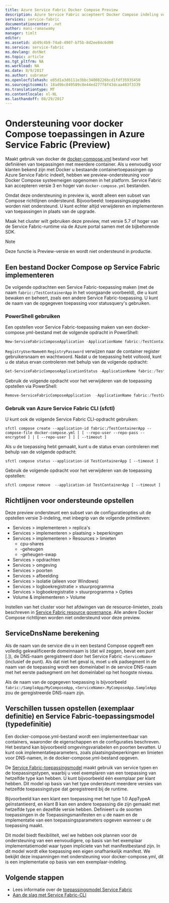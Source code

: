 ```yaml
---
title: Azure Service Fabric Docker Compose Preview
description: Azure Service Fabric accepteert Docker Compose indeling voor het indelen van bestaande containers met behulp van Service Fabric te vereenvoudigen. Deze ondersteuning is momenteel in preview.
services: service-fabric
documentationcenter: .net
author: mani-ramaswamy
manager: timlt
editor: 
ms.assetid: ab49c4b9-74a8-4907-b75b-8d2ee84c6d90
ms.service: service-fabric
ms.devlang: dotNet
ms.topic: article
ms.tgt_pltfrm: NA
ms.workload: NA
ms.date: 8/9/2017
ms.author: subramar
ms.openlocfilehash: e05d1a3d6111e3bbc34008226bcd1fdf35935450
ms.sourcegitcommit: 18ad9bc049589c8e44ed277f8f43dcaa483f3339
ms.translationtype: MT
ms.contentlocale: nl-NL
ms.lasthandoff: 08/29/2017
---
```

# <a name="docker-compose-application-support-in-azure-service-fabric-preview"></a>Ondersteuning voor docker Compose toepassingen in Azure Service Fabric (Preview)

Maakt gebruik van docker de [docker-compose.yml](https://docs.docker.com/compose) bestand voor het definiëren van toepassingen met meerdere container. Als u eenvoudig voor klanten bekend zijn met Docker u bestaande containertoepassingen op Azure Service Fabric indeelt, hebben we preview-ondersteuning voor Docker Compose systeemeigen opgenomen in het platform. Service Fabric kan accepteren versie 3 en hoger van `docker-compose.yml` bestanden. 

Omdat deze ondersteuning in preview is, wordt alleen een subset van Compose richtlijnen ondersteund. Bijvoorbeeld: toepassingsupgrades worden niet ondersteund. U kunt echter altijd verwijderen en implementeren van toepassingen in plaats van de upgrade.

Maak het cluster wilt gebruiken deze preview, met versie 5.7 of hoger van de Service Fabric-runtime via de Azure portal samen met de bijbehorende SDK. 

> [!NOTE]
> Deze functie is Preview-versie en wordt niet ondersteund in productie.

## <a name="deploy-a-docker-compose-file-on-service-fabric"></a>Een bestand Docker Compose op Service Fabric implementeren

De volgende opdrachten een Service Fabric-toepassing maken (met de naam `fabric:/TestContainerApp` in het voorgaande voorbeeld), die u kunt bewaken en beheert, zoals een andere Service Fabric-toepassing. U kunt de naam van de opgegeven toepassing voor statusquery's gebruiken.

### <a name="use-powershell"></a>PowerShell gebruiken

Een opstellen voor Service Fabric-toepassing maken van een docker-compose.yml-bestand met de volgende opdracht in PowerShell:

```powershell
New-ServiceFabricComposeApplication -ApplicationName fabric:/TestContainerApp -Compose docker-compose.yml [-RegistryUserName <>] [-RegistryPassword <>] [-PasswordEncrypted]
```

`RegistryUserName`en `RegistryPassword` verwijzen naar de container register gebruikersnaam en wachtwoord. Nadat u de toepassing hebt voltooid, kunt u de status ervan controleren met behulp van de volgende opdracht:

```powershell
Get-ServiceFabricComposeApplicationStatus -ApplicationName fabric:/TestContainerApp -GetAllPages
```

Gebruik de volgende opdracht voor het verwijderen van de toepassing opstellen via PowerShell:

```powershell
Remove-ServiceFabricComposeApplication  -ApplicationName fabric:/TestContainerApp
```

### <a name="use-azure-service-fabric-cli-sfctl"></a>Gebruik van Azure Service Fabric CLI (sfctl)

U kunt ook de volgende Service Fabric CLI-opdracht gebruiken:

```azurecli
sfctl compose create --application-id fabric:/TestContainerApp --compose-file docker-compose.yml [ [ --repo-user --repo-pass --encrypted ] | [ --repo-user ] ] [ --timeout ]
```

Als u de toepassing hebt gemaakt, kunt u de status ervan controleren met behulp van de volgende opdracht:

```azurecli
sfctl compose status --application-id TestContainerApp [ --timeout ]
```

Gebruik de volgende opdracht voor het verwijderen van de toepassing opstellen:

```azurecli
sfctl compose remove  --application-id TestContainerApp [ --timeout ]
```

## <a name="supported-compose-directives"></a>Richtlijnen voor ondersteunde opstellen

Deze preview ondersteunt een subset van de configuratieopties uit de opstellen versie 3-indeling, met inbegrip van de volgende primitieven:

* Services > implementeren > replica's
* Services > implementeren > plaatsing > beperkingen
* Services > implementeren > Resources > limieten
    * cpu-shares
    * -geheugen
    * -geheugen-swap
* Services > opdrachten
* Services > omgeving
* Services > poorten
* Services > afbeelding
* Services > isolatie (alleen voor Windows)
* Services > logboekregistratie > stuurprogramma
* Services > logboekregistratie > stuurprogramma > Opties
* Volume & implementeren > Volume

Instellen van het cluster voor het afdwingen van de resource-limieten, zoals beschreven in [Service Fabric resource governance](service-fabric-resource-governance.md). Alle andere Docker Compose richtlijnen worden niet ondersteund voor deze preview.

## <a name="servicednsname-computation"></a>ServiceDnsName berekening

Als de naam van de service die u in een bestand Compose opgeeft een volledig gekwalificeerde domeinnaam is (dat wil zeggen, bevat een punt [.]), de DNS-naam geregistreerd door het Service Fabric `<ServiceName>` (inclusief de punt). Als dat niet het geval is, moet u elk padsegment in de naam van de toepassing wordt een domeinlabel in de service DNS-naam met het eerste padsegment om het domeinlabel op het hoogste niveau.

Als de naam van de opgegeven toepassing is bijvoorbeeld `fabric:/SampleApp/MyComposeApp`, `<ServiceName>.MyComposeApp.SampleApp` zou de geregistreerde DNS-naam zijn.

## <a name="differences-between-compose-instance-definition-and-service-fabric-application-model-type-definition"></a>Verschillen tussen opstellen (exemplaar definitie) en Service Fabric-toepassingsmodel (typedefinitie)

Een docker-compose.yml-bestand wordt een implementeerbaar van containers, waaronder de eigenschappen en de configuraties beschreven.
Het bestand kan bijvoorbeeld omgevingsvariabelen en poorten bevatten. U kunt ook implementatieparameters, zoals plaatsingsbeperkingen en limieten voor DNS-namen, in de docker-compose.yml-bestand opgeven.

De [Service Fabric-toepassingsmodel](service-fabric-application-model.md) maakt gebruik van service typen en de toepassingstypen, waarbij u veel exemplaren van een toepassing van hetzelfde type kan hebben. U kunt bijvoorbeeld één exemplaar per klant hebben. Dit model op basis van het type ondersteunt meerdere versies van hetzelfde toepassingstype dat geregistreerd bij de runtime.

Bijvoorbeeld kan een klant een toepassing met het type 1.0 AppTypeA geïnstantieerd, en klant B kan een andere toepassing die zijn gemaakt met hetzelfde type en dezelfde versie hebben. Definieert u de soorten toepassingen in de Toepassingsmanifesten en u de naam en de implementatie van een toepassingsparameters opgeven wanneer u de toepassing maakt.

Dit model biedt flexibiliteit, wel we hebben ook plannen voor de ondersteuning van een eenvoudigere, op basis van het exemplaar implementatiemodel waar typen impliciete van het manifestbestand zijn. In dit model wordt elke toepassing een eigen onafhankelijk manifest. We bekijkt deze inspanningen met ondersteuning voor docker-compose.yml, dit is een implementatie op basis van een exemplaar-indeling.

## <a name="next-steps"></a>Volgende stappen

* Lees informatie over de [toepassingsmodel Service Fabric](service-fabric-application-model.md)
* [Aan de slag met Service Fabric-CLI](service-fabric-cli.md)
